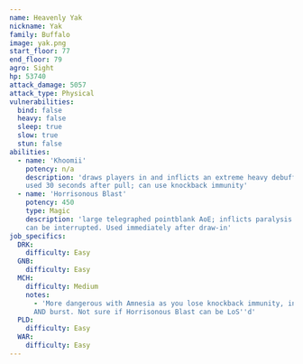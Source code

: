```yaml
---
name: Heavenly Yak
nickname: Yak
family: Buffalo
image: yak.png
start_floor: 77
end_floor: 79
agro: Sight
hp: 53740
attack_damage: 5057
attack_type: Physical
vulnerabilities:
  bind: false
  heavy: false
  sleep: true
  slow: true
  stun: false
abilities:
  - name: 'Khoomii'
    potency: n/a
    description: 'draws players in and inflicts an extreme heavy debuff (10s);
    used 30 seconds after pull; can use knockback immunity'
  - name: 'Horrisonous Blast'
    potency: 450
    type: Magic
    description: 'large telegraphed pointblank AoE; inflicts paralysis (30s);
    can be interrupted. Used immediately after draw-in'
job_specifics:
  DRK:
    difficulty: Easy
  GNB:
    difficulty: Easy
  MCH:
    difficulty: Medium
    notes:
      - 'More dangerous with Amnesia as you lose knockback immunity, interrupt,
      AND burst. Not sure if Horrisonous Blast can be LoS''d'
  PLD:
    difficulty: Easy
  WAR:
    difficulty: Easy
---
```

